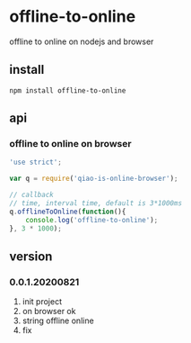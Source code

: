 # offline-to-online
offline to online on nodejs and browser

## install
```
npm install offline-to-online
```

## api
### offline to online on browser
```javascript
'use strict';

var q = require('qiao-is-online-browser');

// callback
// time, interval time, default is 3*1000ms
q.offlineToOnline(function(){
    console.log('offline-to-online');
}, 3 * 1000);
```

## version
### 0.0.1.20200821
1. init project
2. on browser ok
3. string offline online
4. fix